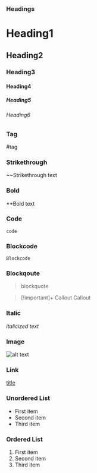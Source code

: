 ### Headings
# Heading1
## Heading2
### Heading3
#### Heading4
##### Heading5
###### Heading6

### Tag
#tag

### Strikethrough
~~Strikethrough text

### Bold
**Bold text

### Code
`code`

### Blockcode
```
Blockcode
```

### Blockqoute
>blockquote

> [!important]+ Callout
> Callout

### Italic
*italicized text*

### Image
![alt text](image.jpg)

### Link
[title](https://www.example.com)

### Unordered List
- First item
- Second item
- Third item

### Ordered List
1. First item
2. Second item
3. Third item